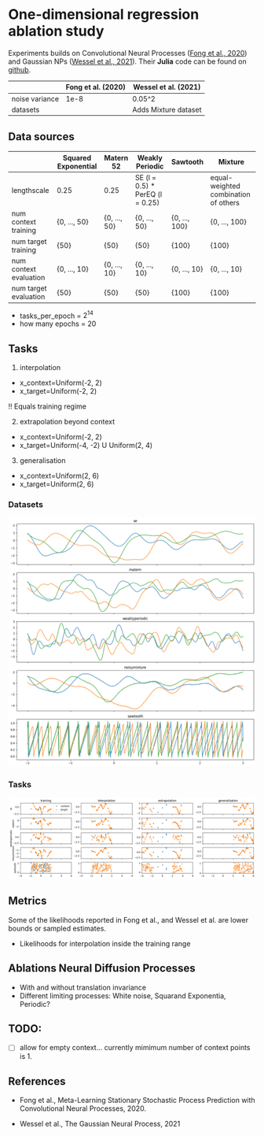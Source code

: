 # One-dimensional regression ablation study

Experiments builds on Convolutional Neural Processes ([Fong et al., 2020](https://arxiv.org/pdf/2007.01332.pdf)) and Gaussian NPs ([Wessel et al., 2021](https://arxiv.org/pdf/2101.03606.pdf)). Their **Julia** code can be found on [github](https://github.com/wesselb/NeuralProcesses.jl/blob/master/train.jl).


|                | Fong et al. (2020) | Wessel et al. (2021) |
|----------------|--------------------|----------------------|
| noise variance | 1e-8               | 0.05^2               |
| datasets       |                    | Adds Mixture dataset |



## Data sources

|                        | Squared Exponential | Matern 52    | Weakly Periodic                 | Sawtooth      | Mixture                       |
|------------------------|---------------------|--------------|---------------------------------|---------------|-------------------------------|
| lengthscale            | 0.25                | 0.25         | SE (l = 0.5) * PerEQ (l = 0.25) |               | equal-weighted combination of others |
| num context training   | {0, ..., 50}        | {0, ..., 50} | {0, ..., 50}                    | {0, ..., 100} | {0, ..., 100}                 |
| num target training    | {50}                | {50}         | {50}                            | {100}         | {100}                         |
| num context evaluation | {0, ..., 10}                | {0, ..., 10}            | {0, ..., 10}                               | {0, ..., 10}             | {0, ..., 10}                             |
| num target evaluation  | {50}                | {50}         | {50}                            | {100}         | {100}                         |

- tasks_per_epoch = $2^{14}$
- how many epochs = 20

## Tasks

1) interpolation

 - x_context=Uniform(-2, 2)
 - x_target=Uniform(-2, 2)

 !! Equals training regime

2) extrapolation beyond context 

 - x_context=Uniform(-2, 2)
 - x_target=Uniform(-4, -2) U Uniform(2, 4)

3) generalisation

 - x_context=Uniform(2, 6)
 - x_target=Uniform(2, 6)


### Datasets

![datasets](data2.png)

### Tasks

![datasets](data1.png)

## Metrics

Some of the likelihoods reported in Fong et al., and Wessel et al. are lower bounds or sampled estimates. 

- Likelihoods for interpolation inside the training range


## Ablations Neural Diffusion Processes

- With and without translation invariance
- Different limiting processes: White noise, Squarand Exponentia, Periodic?


## TODO:
- [ ]  allow for empty context... currently mimimum number of context points is 1.


## References


- Fong et al., Meta-Learning Stationary Stochastic Process Prediction with Convolutional Neural Processes, 2020.

- Wessel et al., The Gaussian Neural Process, 2021
